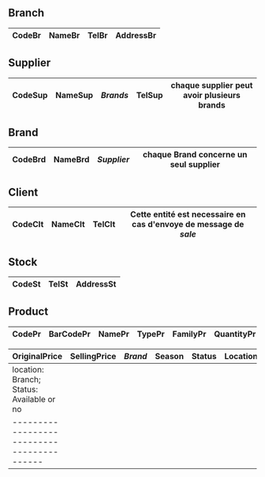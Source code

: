 ## Branch
CodeBr | NameBr	| TelBr	| AddressBr |
-------|------- |-------|-----------|

## Supplier
CodeSup | NameSup | ***Brands*** | TelSup | chaque supplier peut avoir plusieurs brands |
--------| --------| -------------| -------| --------------------------------------------|

## Brand
CodeBrd | NameBrd | ***Supplier*** | chaque Brand concerne un seul supplier |
--------|---------|----------------|----------------------------------------|

## Client
CodeClt | NameClt | TelClt | Cette entité est necessaire en cas d'envoye de message de ***sale*** |
--------|---------|--------|----------------------------------------------------------------------|

## Stock
CodeSt | TelSt | AddressSt |
-------|-------|-----------|

## Product
CodePr | BarCodePr | NamePr | TypePr | FamilyPr | QuantityPr |
-------|-----------|--------|--------|----------|------------|

OriginalPrice | SellingPrice | ***Brand*** | Season | Status | Location | 
--------------|--------------|-------------|--------|--------|----------| 
location: Branch; Status: Available or no |
------------------------------------------|
